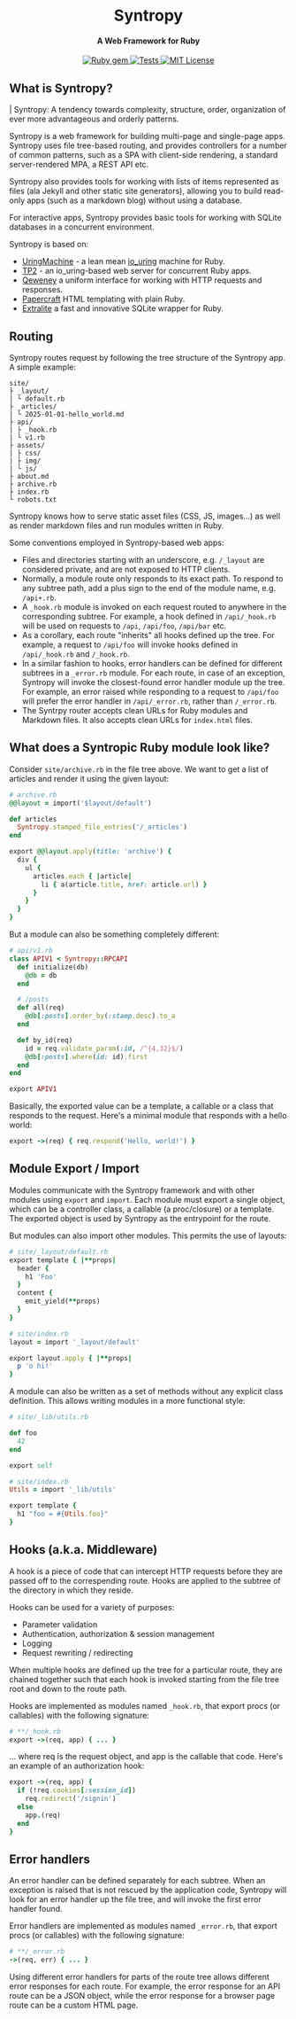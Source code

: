 <h1 align="center">
  <br>
  Syntropy
</h1>

<h4 align="center">A Web Framework for Ruby</h4>

<p align="center">
  <a href="http://rubygems.org/gems/syntropy">
    <img src="https://badge.fury.io/rb/syntropy.svg" alt="Ruby gem">
  </a>
  <a href="https://github.com/noteflakes/syntropy/actions">
    <img src="https://github.com/noteflakes/syntropy/actions/workflows/test.yml/badge.svg" alt="Tests">
  </a>
  <a href="https://github.com/noteflakes/syntropy/blob/master/LICENSE">
    <img src="https://img.shields.io/badge/license-MIT-blue.svg" alt="MIT License">
  </a>
</p>

## What is Syntropy?

| Syntropy: A tendency towards complexity, structure, order, organization of
ever more advantageous and orderly patterns.

Syntropy is a web framework for building multi-page and single-page apps.
Syntropy uses file tree-based routing, and provides controllers for a number of
common patterns, such as a SPA with client-side rendering, a standard
server-rendered MPA, a REST API etc.

Syntropy also provides tools for working with lists of items represented as
files (ala Jekyll and other static site generators), allowing you to build
read-only apps (such as a markdown blog) without using a database.

For interactive apps, Syntropy provides basic tools for working with SQLite
databases in a concurrent environment.

Syntropy is based on:

- [UringMachine](https://github.com/digital-fabric/uringmachine) - a lean mean
  [io_uring](https://unixism.net/loti/what_is_io_uring.html) machine for Ruby.
- [TP2](https://github.com/noteflakes/tp2) - an io_uring-based web server for
  concurrent Ruby apps.
- [Qeweney](https://github.com/digital-fabric/qeweney) a uniform interface for
  working with HTTP requests and responses.
- [Papercraft](https://github.com/digital-fabric/papercraft) HTML templating
  with plain Ruby.
- [Extralite](https://github.com/digital-fabric/extralite) a fast and innovative
  SQLite wrapper for Ruby.

## Routing

Syntropy routes request by following the tree structure of the Syntropy app. A
simple example:

```
site/
├ _layout/
| └ default.rb
├ _articles/
| └ 2025-01-01-hello_world.md
├ api/
| ├ _hook.rb
| └ v1.rb
├ assets/
| ├ css/
| ├ img/
| └ js/
├ about.md
├ archive.rb
├ index.rb
└ robots.txt
```

Syntropy knows how to serve static asset files (CSS, JS, images...) as well as
render markdown files and run modules written in Ruby.

Some conventions employed in Syntropy-based web apps:

- Files and directories starting with an underscore, e.g. `/_layout` are
  considered private, and are not exposed to HTTP clients.
- Normally, a module route only responds to its exact path. To respond to any
  subtree path, add a plus sign to the end of the module name, e.g. `/api+.rb`.
- A `_hook.rb` module is invoked on each request routed to anywhere in the
  corresponding subtree. For example, a hook defined in `/api/_hook.rb` will be
  used on requests to `/api`, `/api/foo`, `/api/bar` etc.
- As a corollary, each route "inherits" all hooks defined up the tree. For
  example, a request to `/api/foo` will invoke hooks defined in `/api/_hook.rb`
  and `/_hook.rb`.
- In a similar fashion to hooks, error handlers can be defined for different
  subtrees in a `_error.rb` module. For each route, in case of an exception,
  Syntropy will invoke the closest-found error handler module up the tree. For
  example, an error raised while responding to a request to `/api/foo` will
  prefer the error handler in `/api/_error.rb`, rather than `/_error.rb`.
- The Syntrpy router accepts clean URLs for Ruby modules and Markdown files. It
  also accepts clean URLs for `index.html` files.

## What does a Syntropic Ruby module look like?

Consider `site/archive.rb` in the file tree above. We want to get a list of
articles and render it using the given layout:

```ruby
# archive.rb
@@layout = import('$layout/default')

def articles
  Syntropy.stamped_file_entries('/_articles')
end

export @@layout.apply(title: 'archive') {
  div {
    ul {
      articles.each { |article|
        li { a(article.title, href: article.url) }
      }
    }
  }
}
```

But a module can also be something completely different:

```ruby
# api/v1.rb
class APIV1 < Syntropy::RPCAPI
  def initialize(db)
    @db = db
  end

  # /posts
  def all(req)
    @db[:posts].order_by(:stamp.desc).to_a
  end

  def by_id(req)
    id = req.validate_param(:id, /^{4,32}$/)
    @db[:posts].where(id: id).first
  end
end

export APIV1
```

Basically, the exported value can be a template, a callable or a class that
responds to the request. Here's a minimal module that responds with a hello
world:

```ruby
export ->(req) { req.respond('Hello, world!') }
```

## Module Export / Import

Modules communicate with the Syntropy framework and with other modules using
`export` and `import`. Each module must export a single object, which can be a
controller class, a callable (a proc/closure) or a template. The exported object
is used by Syntropy as the entrypoint for the route.

But modules can also import other modules. This permits the use of layouts:

```ruby
# site/_layout/default.rb
export template { |**props|
  header {
    h1 'Foo'
  }
  content {
    emit_yield(**props)
  }
}

# site/index.rb
layout = import '_layout/default'

export layout.apply { |**props|
  p 'o hi!'
}
```

A module can also be written as a set of methods without any explicit class
definition. This allows writing modules in a more functional style:

```ruby
# site/_lib/utils.rb

def foo
  42
end

export self

# site/index.rb
Utils = import '_lib/utils'

export template {
  h1 "foo = #{Utils.foo}"
}
```

## Hooks (a.k.a. Middleware)

A hook is a piece of code that can intercept HTTP requests before they are
passed off to the correspending route. Hooks are applied to the subtree of the
directory in which they reside.

Hooks can be used for a variety of purposes:

- Parameter validation
- Authentication, authorization & session management
- Logging
- Request rewriting / redirecting

When multiple hooks are defined up the tree for a particular route, they are
chained together such that each hook is invoked starting from the file tree root
and down to the route path.

Hooks are implemented as modules named `_hook.rb`, that export procs (or
callables) with the following signature:

```ruby
# **/_hook.rb
export ->(req, app) { ... }
```

... where req is the request object, and app is the callable that code. Here's
an example of an authorization hook:

```ruby
export ->(req, app) {
  if (!req.cookies[:session_id])
    req.redirect('/signin')
  else
    app.(req)
  end
}
```

## Error handlers

An error handler can be defined separately for each subtree. When an exception
is raised that is not rescued by the application code, Syntropy will look for an
error handler up the file tree, and will invoke the first error handler found.

Error handlers are implemented as modules named `_error.rb`, that export procs (or
callables) with the following signature:

```ruby
# **/_error.rb
->(req, err) { ... }
```

Using different error handlers for parts of the route tree allows different
error responses for each route. For example, the error response for an API route
can be a JSON object, while the error response for a browser page route can be a
custom HTML page.
